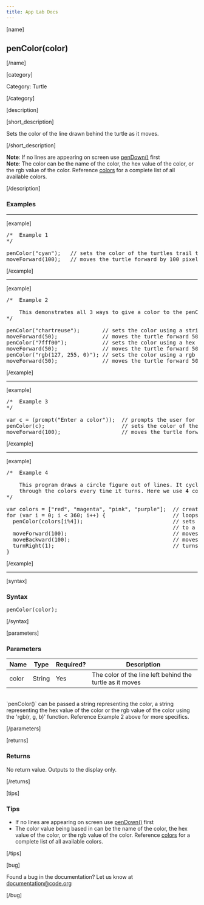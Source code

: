 ```yaml
---
title: App Lab Docs
---
```


[name]

## penColor(color)

[/name]


[category]

Category: Turtle

[/category]

[description]

[short_description]

Sets the color of the line drawn behind the turtle as it moves.

[/short_description]

**Note**: If no lines are appearing on screen use [penDown()](/applab/docs/penDown) first
<br/>
**Note**: The color can be the name of the color, the hex value of the color, or the rgb value of the color. Reference [colors](http://www.w3schools.com/HTML/html_colornames.asp) for a complete list of all available colors.


[/description]

### Examples
____________________________________________________

[example]

<pre>
/*  Example 1
*/

penColor("cyan");   // sets the color of the turtles trail to cyan
moveForward(100);   // moves the turtle forward by 100 pixels
</pre>

[/example]

____________________________________________________

[example]

<pre>
/*  Example 2

    This demonstrates all 3 ways to give a color to the penColor() function
*/

penColor("chartreuse");       // sets the color using a string
moveForward(50);              // moves the turtle forward 50 pixels
penColor("7fff00");           // sets the color using a hex value
moveForward(50);              // moves the turtle forward 50 pixels
penColor("rgb(127, 255, 0)"); // sets the color using a rgb value
moveForward(50);              // moves the turtle forward 50 pixels
</pre>

[/example]

____________________________________________________

[example]

<pre>
/*  Example 3
*/

var c = (prompt("Enter a color"));  // prompts the user for a color
penColor(c);                        // sets the color of the turtles trail to the color the user entered
moveForward(100);                   // moves the turtle forward by 100 pixels
</pre>


[/example]

____________________________________________________

[example]

<pre>
/*  Example 4

    This program draws a circle figure out of lines. It cycles
    through the colors every time it turns. Here we use <b>4</b> colors, so we say penColor(colors[i%<b>4</b>]).
*/

var colors = ["red", "magenta", "pink", "purple"];  // creates an array of 4 strings representing colors
for (var i = 0; i < 360; i++) {                     // loops 360 times
  penColor(colors[i%4]);                            // sets the color of the turtles line
                                                    // to a color from the array
  moveForward(100);                                 // moves the turtle forward by 100 pixels
  moveBackward(100);                                // moves the turtle backward by 100 pixels
  turnRight(1);                                     // turns the turtle 1 pixel to the right
}
</pre>


[/example]

____________________________________________________


[syntax]

### Syntax
<pre>
penColor(color);
</pre>

[/syntax]

[parameters]

### Parameters

| Name  | Type | Required? | Description |
|-----------------|------|-----------|-------------|
| color | String | Yes | The color of the line left behind the turtle as it moves  |
<br />
`penColor()` can be passed a string representing the color, a string representing the hex value of the color or the rgb value of the color using the 'rgb(r, g, b)' function. Reference Example 2 above for more specifics.

[/parameters]

[returns]

### Returns
No return value. Outputs to the display only.

[/returns]

[tips]

### Tips
- If no lines are appearing on screen use [penDown()](/applab/docs/penDown) first
- The color value being based in can be the name of the color, the hex value of the color, or the rgb value of the color. Reference [colors](http://www.w3schools.com/HTML/html_colornames.asp) for a complete list of all available colors.

[/tips]

[bug]

Found a bug in the documentation? Let us know at documentation@code.org

[/bug]
